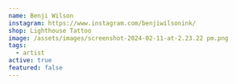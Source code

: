 ```yaml
---
name: Benji Wilson
instagram: https://www.instagram.com/benjiwilsonink/
shop: Lighthouse Tattoo
image: /assets/images/screenshot-2024-02-11-at-2.23.22 pm.png
tags:
  - artist
active: true
featured: false
---
```

